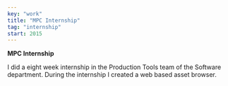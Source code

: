 ```yaml
---
key: "work"
title: "MPC Internship"
tag: "internship"
start: 2015
---
```

**MPC Internship**

I did a eight week internship in the Production Tools team of the Software department. During the internship I created a web based asset browser.